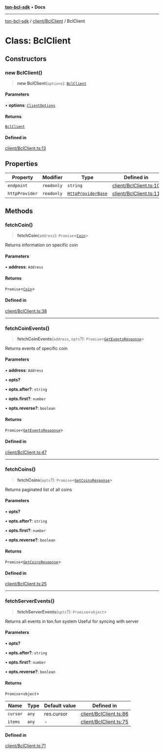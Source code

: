 [**ton-bcl-sdk**](../../../README.md) • **Docs**

***

[ton-bcl-sdk](../../../README.md) / [client/BclClient](../README.md) / BclClient

# Class: BclClient

## Constructors

### new BclClient()

> **new BclClient**(`options`): [`BclClient`](BclClient.md)

#### Parameters

• **options**: [`ClientOptions`](../../types/type-aliases/ClientOptions.md)

#### Returns

[`BclClient`](BclClient.md)

#### Defined in

[client/BclClient.ts:13](https://github.com/ton-fun-tech/ton-bcl-sdk/blob/147c953c460604d17963909907f6eeca3782e941/src/client/BclClient.ts#L13)

## Properties

| Property | Modifier | Type | Defined in |
| ------ | ------ | ------ | ------ |
| `endpoint` | `readonly` | `string` | [client/BclClient.ts:10](https://github.com/ton-fun-tech/ton-bcl-sdk/blob/147c953c460604d17963909907f6eeca3782e941/src/client/BclClient.ts#L10) |
| `httpProvider` | `readonly` | [`HttpProviderBase`](../../../provider/httpProviderBase/interfaces/HttpProviderBase.md) | [client/BclClient.ts:11](https://github.com/ton-fun-tech/ton-bcl-sdk/blob/147c953c460604d17963909907f6eeca3782e941/src/client/BclClient.ts#L11) |

## Methods

### fetchCoin()

> **fetchCoin**(`address`): `Promise`\<[`Coin`](../../types/type-aliases/Coin.md)\>

Returns information on specific coin

#### Parameters

• **address**: `Address`

#### Returns

`Promise`\<[`Coin`](../../types/type-aliases/Coin.md)\>

#### Defined in

[client/BclClient.ts:38](https://github.com/ton-fun-tech/ton-bcl-sdk/blob/147c953c460604d17963909907f6eeca3782e941/src/client/BclClient.ts#L38)

***

### fetchCoinEvents()

> **fetchCoinEvents**(`address`, `opts`?): `Promise`\<[`GetEventsResponse`](../../types/type-aliases/GetEventsResponse.md)\>

Returns events of specific coin

#### Parameters

• **address**: `Address`

• **opts?**

• **opts.after?**: `string`

• **opts.first?**: `number`

• **opts.reverse?**: `boolean`

#### Returns

`Promise`\<[`GetEventsResponse`](../../types/type-aliases/GetEventsResponse.md)\>

#### Defined in

[client/BclClient.ts:47](https://github.com/ton-fun-tech/ton-bcl-sdk/blob/147c953c460604d17963909907f6eeca3782e941/src/client/BclClient.ts#L47)

***

### fetchCoins()

> **fetchCoins**(`opts`?): `Promise`\<[`GetCoinsResponse`](../../types/type-aliases/GetCoinsResponse.md)\>

Returns paginated list of all coins

#### Parameters

• **opts?**

• **opts.after?**: `string`

• **opts.first?**: `number`

• **opts.reverse?**: `boolean`

#### Returns

`Promise`\<[`GetCoinsResponse`](../../types/type-aliases/GetCoinsResponse.md)\>

#### Defined in

[client/BclClient.ts:25](https://github.com/ton-fun-tech/ton-bcl-sdk/blob/147c953c460604d17963909907f6eeca3782e941/src/client/BclClient.ts#L25)

***

### fetchServerEvents()

> **fetchServerEvents**(`opts`?): `Promise`\<`object`\>

Returns all events in ton.fun system
Useful for syncing with server

#### Parameters

• **opts?**

• **opts.after?**: `string`

• **opts.first?**: `number`

• **opts.reverse?**: `boolean`

#### Returns

`Promise`\<`object`\>

| Name | Type | Default value | Defined in |
| ------ | ------ | ------ | ------ |
| `cursor` | `any` | res.cursor | [client/BclClient.ts:86](https://github.com/ton-fun-tech/ton-bcl-sdk/blob/147c953c460604d17963909907f6eeca3782e941/src/client/BclClient.ts#L86) |
| `items` | `any` | - | [client/BclClient.ts:75](https://github.com/ton-fun-tech/ton-bcl-sdk/blob/147c953c460604d17963909907f6eeca3782e941/src/client/BclClient.ts#L75) |

#### Defined in

[client/BclClient.ts:71](https://github.com/ton-fun-tech/ton-bcl-sdk/blob/147c953c460604d17963909907f6eeca3782e941/src/client/BclClient.ts#L71)

